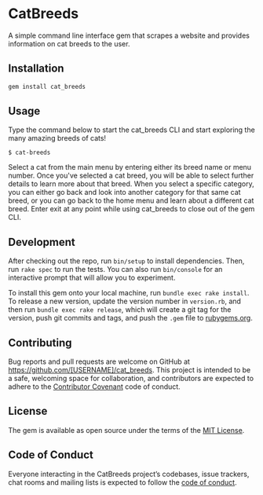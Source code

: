 # CatBreeds

A simple command line interface gem that scrapes a website and provides information on cat breeds to the user.

## Installation

```ruby
gem install cat_breeds
```

## Usage

Type the command below to start the cat_breeds CLI and start exploring the many amazing breeds of cats!

    $ cat-breeds

Select a cat from the main menu by entering either its breed name or menu number. Once you've selected a cat breed, you will be able to select further details to learn more about that breed. When you select a specific category, you can either go back and look into another category for that same cat breed, or you can go back to the home menu and learn about a different cat breed. Enter exit at any point while using cat_breeds to close out of the gem CLI.

## Development

After checking out the repo, run `bin/setup` to install dependencies. Then, run `rake spec` to run the tests. You can also run `bin/console` for an interactive prompt that will allow you to experiment.

To install this gem onto your local machine, run `bundle exec rake install`. To release a new version, update the version number in `version.rb`, and then run `bundle exec rake release`, which will create a git tag for the version, push git commits and tags, and push the `.gem` file to [rubygems.org](https://rubygems.org).

## Contributing

Bug reports and pull requests are welcome on GitHub at https://github.com/[USERNAME]/cat_breeds. This project is intended to be a safe, welcoming space for collaboration, and contributors are expected to adhere to the [Contributor Covenant](http://contributor-covenant.org) code of conduct.

## License

The gem is available as open source under the terms of the [MIT License](https://opensource.org/licenses/MIT).

## Code of Conduct

Everyone interacting in the CatBreeds project’s codebases, issue trackers, chat rooms and mailing lists is expected to follow the [code of conduct](https://github.com/ThePeej/cat-breeds-cli-gem/blob/master/CODE_OF_CONDUCT.md).
